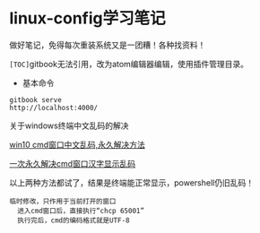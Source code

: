 # linux-config学习笔记
做好笔记，免得每次重装系统又是一团糟！各种找资料！

`[TOC]`gitbook无法引用，改为atom编辑器编辑，使用插件管理目录。

- 基本命令

```
gitbook serve
http://localhost:4000/
```

关于windows终端中文乱码的解决

[win10 cmd窗口中文乱码,永久解决方法](https://blog.csdn.net/ml863606/article/details/86007579)

[一次永久解决cmd窗口汉字显示乱码](https://blog.csdn.net/quzhongxin/article/details/45336333?depth_1-utm_source=distribute.pc_relevant.none-task&utm_source=distribute.pc_relevant.none-task)

以上两种方法都试了，结果是终端能正常显示，powershell仍旧乱码！

```
临时修改，只作用于当前打开的窗口
  进入cmd窗口后，直接执行“chcp 65001”
  执行完后，cmd的编码格式就是UTF-8
```


